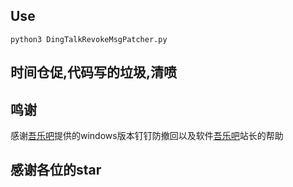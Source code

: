 ## Use

```shell
python3 DingTalkRevokeMsgPatcher.py
```
## 时间仓促,代码写的垃圾,清喷

## 鸣谢

感谢[吾乐吧](https://www.wuleba.com/)提供的windows版本钉钉防撤回以及软件[吾乐吧](https://www.wuleba.com/)站长的帮助

## 感谢各位的star
